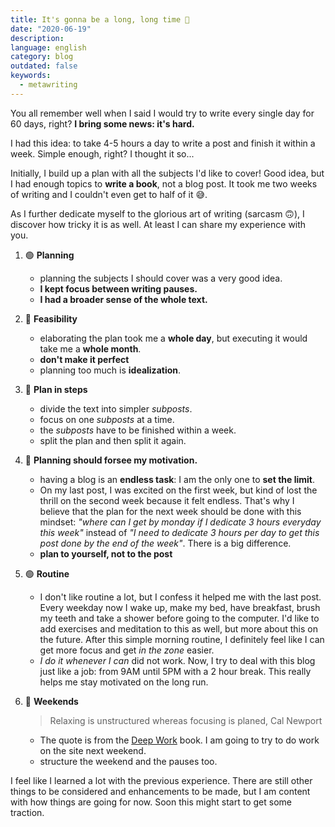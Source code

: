 ```yaml
---
title: It's gonna be a long, long time 🎵
date: "2020-06-19"
description:
language: english
category: blog
outdated: false
keywords:
  - metawriting
---
```


<Thumbnail 
   src="blog/images/nasa-unsplash.jpg" 
   alt="astronaut in spacesuit floating in space" 
   author-name="NASA" 
   author-href="https://unsplash.com/@nasa"
/>

You all remember well when I said I would try to write every single day for 60 days, right? **I bring some news: it's hard.**

I had this idea: to take 4-5 hours a day to write a post and finish it within a week. Simple enough, right? I thought it so...

Initially, I build up a plan with all the subjects I'd like to cover! Good idea, but I had enough topics to **write a book**, not a blog post. It took me two weeks of writing and I couldn't even get to half of it 😅. 

As I further dedicate myself to the glorious art of writing (sarcasm 🙃), I discover how tricky it is as well. At least I can share my experience with you.

1. 🟢 **Planning**
   - planning the subjects I should cover was a very good idea. 
   - **I kept focus between writing pauses.**
   - **I had a broader sense of the whole text.**
2. 🔴 **Feasibility**
   - elaborating the plan took me a **whole day**, but executing it would take me a **whole month**.
   - **don't make it perfect**
   - planning too much is **idealization**.
3. 🔵 **Plan in steps**
   - divide the text into simpler _subposts_.
   - focus on one _subposts_ at a time.
   - the _subposts_ have to be finished within a week.
   - split the plan and then split it again.
4. 🔵 **Planning should forsee my motivation.**
   - having a blog is an **endless task**: I am the only one to **set the limit**.
   - On my last post, I was excited on the first week, but kind of lost the thrill on the second week because it felt endless. That's why I believe that the plan for the next week should be done with this mindset: _"where can I get by monday if I dedicate 3 hours everyday this week"_ instead of _"I need to dedicate 3 hours per day to get this post done by the end of the week"_. There is a big difference.
   - **plan to yourself, not to the post**

5. 🟢 **Routine**
   - I don't like routine a lot, but I confess it helped me with the last post. Every weekday now I wake up, make my bed, have breakfast, brush my teeth and take a shower before going to the computer. I'd like to add exercises and meditation to this as well, but more about this on the future. After this simple morning routine, I definitely feel like I can get more focus and get _in the zone_ easier.
   - _I do it whenever I can_ did not work. Now, I try to deal with this blog just like a job: from 9AM until 5PM with a 2 hour break. This really helps me stay motivated on the long run.

6. 🔵 **Weekends**

   > Relaxing is unstructured whereas focusing is planed, Cal Newport

   - The quote is from the [Deep Work](https://www.calnewport.com/books/deep-work/) book. I am going to try to do work on the site next weekend.
   - structure the weekend and the pauses too.

I feel like I learned a lot with the previous experience. There are still other things to be considered and enhancements to be made, but I am content with how things are going for now. Soon this might start to get some traction.
